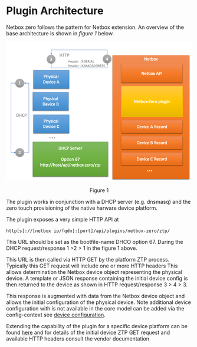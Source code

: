 # Plugin Architecture

Netbox zero follows the pattern for Netbox extension. 
An overview of the base architecture is shown in *figure 1* below. 

![overview](images/overview.png "Overview") 
<p align="center">Figure 1</p>

The plugin works in conjunction with a DHCP server (e.g. dnsmasq)
and the zero touch provisioning of the native harware device platform.

The plugin exposes a very simple HTTP API at 

    http[s]://[netbox ip/fqdn]:[port]/api/plugins/netbox-zero/ztp/

This URL should be set as the bootfile-name DHCO option 67. During the 
DHCP request/response 1 >2 > 1 in the figure 1 above.  

This URL is then called via HTTP GET by the platform ZTP process.
Typically this GET request will include one or more HTTP headers
This allows determination the Netbox device object representing 
the physical device. A template or JSON response containing 
the initial device config is then returned to the 
device as shown in HTTP request/response 3 > 4 > 3.

This response is augmented with data from the Netbox device 
object and allows the initial configuration of the physical 
device. Note additional device configuration with is not 
available in the core model can be added via the config-context
see [device configuration](device_configuration.md).

Extending the capability of the plugin for a specific device 
platform can be found [here](extension.md) and for details of the 
initial device ZTP GET request and available HTTP headers consult
the vendor documentation 



